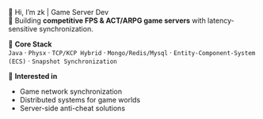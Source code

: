 👋 Hi, I’m zk | Game Server Dev  
🚀 Building **competitive FPS & ACT/ARPG game servers** with latency-sensitive synchronization.

🔧 **Core Stack**  
`Java` · `Physx` · `TCP/KCP Hybrid` · `Mongo/Redis/Mysql` · `Entity-Component-System (ECS)` · `Snapshot Synchronization`

👀 **Interested in**  
- Game network synchronization
- Distributed systems for game worlds  
- Server-side anti-cheat solutions

<!---
hnrzzk/hnrzzk is a ✨ special ✨ repository because its `README.md` (this file) appears on your GitHub profile.
You can click the Preview link to take a look at your changes.
--->
